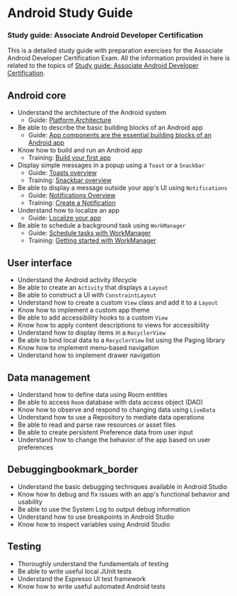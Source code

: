# Android Study Guide
### Study guide: Associate Android Developer Certification

This is a detailed study guide with preparation exercises for the Associate Android Developer Certification Exam.
All the information provided in here is related to the topics of [Study guide: Associate Android Developer Certification](https://developers.google.com/certification/associate-android-developer/study-guide).  


## Android core

- Understand the architecture of the Android system
    - Guide: [Platform Architecture](https://developer.android.com/guide/platform)
- Be able to describe the basic building blocks of an Android app
    - Guide: [App components are the essential building blocks of an Android app](https://developer.android.com/guide/components/fundamentals)
- Know how to build and run an Android app
    - Training: [Build your first app](https://developer.android.com/training/basics/firstapp)
- Display simple messages in a popup using a `Toast` or a `Snackbar`
    - Guide: [Toasts overview](https://developer.android.com/guide/topics/ui/notifiers/toasts)
    - Training: [Snackbar overview](https://developer.android.com/training/snackbar)
- Be able to display a message outside your app's UI using `Notifications`
    - Guide: [Notifications Overview](https://developer.android.com/guide/topics/ui/notifiers/notifications)
    - Training: [Create a Notification](https://developer.android.com/training/notify-user/build-notification)
- Understand how to localize an app
    - Guide: [Localize your app](https://developer.android.com/guide/topics/resources/localization)
- Be able to schedule a background task using `WorkManager`
    - Guide: [Schedule tasks with WorkManager](https://developer.android.com/topic/libraries/architecture/workmanager)
    - Training: [Getting started with WorkManager](https://developer.android.com/topic/libraries/architecture/workmanager/basics)


## User interface

- Understand the Android activity lifecycle
- Be able to create an `Activity` that displays a `Layout`
- Be able to construct a UI with `ConstraintLayout`
- Understand how to create a custom `View` class and add it to a `Layout`
- Know how to implement a custom app theme
- Be able to add accessibility hooks to a custom `View`
- Know how to apply content descriptions to views for accessibility
- Understand how to display items in a `RecyclerView`
- Be able to bind local data to a `RecyclerView` list using the Paging library
- Know how to implement menu-based navigation
- Understand how to implement drawer navigation


## Data management

- Understand how to define data using Room entities
- Be able to access `Room` database with data access object (DAO)
- Know how to observe and respond to changing data using `LiveData`
- Understand how to use a Repository to mediate data operations
- Be able to read and parse raw resources or asset files
- Be able to create persistent Preference data from user input
- Understand how to change the behavior of the app based on user preferences


## Debuggingbookmark_border

- Understand the basic debugging techniques available in Android Studio
- Know how to debug and fix issues with an app's functional behavior and usability
- Be able to use the System Log to output debug information
- Understand how to use breakpoints in Android Studio
- Know how to inspect variables using Android Studio


## Testing

- Thoroughly understand the fundamentals of testing
- Be able to write useful local JUnit tests
- Understand the Espresso UI test framework
- Know how to write useful automated Android tests

